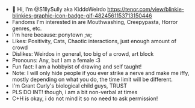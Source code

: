 - 👋 Hi, I’m @S1llySully aka KiddoWeirdo
  https://tenor.com/view/blinkie-blinkies-graphic-icon-badge-gif-4824561153713150446
- Fandoms I'm interested in are Mouthwashing, Creepypasta, Horror genres, etc.
- I'm here because: ponytown ;w;
- Likes: Positivity, Cats, Chaotic interactions, just enough amount of crowd
- Dislikes: Weirdos in general, too big of a crowd, art block
- Pronouns: Any, but I am a female :3
- Fun fact: I am a hobbyist of drawing and self taught!
- Note: I will only hide people if you ever strike a nerve and make me iffy,
 mostly depending on what you do, the time limit will be different.
- I'm Grant Curly's biological child guys, TRUST
- PLS DO INT! though, i am a bit non-verbal at times
- C+H is okay, i do not mind it so no need to ask permission!
<!---
S1llySully/S1llySully is a ✨ special ✨ repository because its `README.md` (this file) appears on your GitHub profile.
You can click the Preview link to take a look at your changes.
--->
